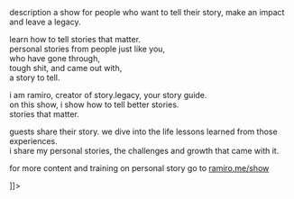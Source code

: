 <![CDATA[
  <p>description a show for people who want to tell their story, make an impact and leave a legacy.</p>
  <p>learn how to tell stories that matter.
    <br>personal stories from people just like you,
    <br>who have gone through,
    <br>tough shit, and came out with,
    <br>a story to tell.
  </p>
  <p>i am ramiro, creator of story.legacy, your story guide.
    <br>on this show, i show how to tell better stories.
    <br>stories that matter.
  </p>
  <p>guests share their story. we dive into the life lessons learned from those experiences.
    <br>i share my personal stories, the challenges and growth that came with it.
  </p>
  <p>for more content and training on personal story go to <a href="http://ramiro.me/show">ramiro.me/show</a></p>]]>
